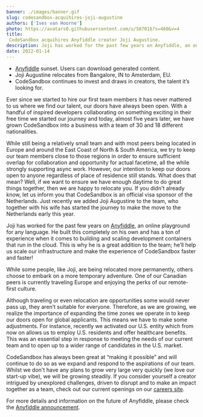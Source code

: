 ```yaml
---
banner: ./images/banner.gif
slug: codesandbox-acquihires-joji-augustine
authors: ['Ives van Hoorne']
photo: https://avatars0.githubusercontent.com/u/587016?s=460&v=4
title:
 CodeSandbox acquihires Anyfiddle creator Joji Augustine.
description: Joji has worked for the past few years on Anyfiddle, an online playground for any language. He built this completely on his own and has a ton of experience when it comes to building and scaling development containers that run in the cloud. This is why he is a great addition to the team; he’ll help us scale our infrastructure and make the experience of CodeSandbox faster and faster!
date: 2022-01-14
---
```

-   [Anyfiddle](https://www.anyfiddle.com/) sunset. Users can download generated content.
-   Joji Augustine relocates from Bangalore, IN to Amsterdam, EU.
-   CodeSandbox continues to invest and draws in creators, the talent it’s looking for.

Ever since we started to hire our first team members it has never mattered to us where we find our talent, our doors have always been open. With a handful of inspired developers collaborating on something exciting in their free time we started our journey and today, almost five years later, we have grown CodeSandbox into a business with a team of 30 and 18 different nationalities.

While still being a relatively small team and with most peers being located in Europe and around the East Coast of North & South America, we try to keep our team members close to those regions in order to ensure sufficient overlap for collaboration and opportunity for actual facetime, all the while strongly supporting async work. However, our intention to keep our doors open to anyone regardless of place of residence still stands. What does that mean? Well, if we want to ensure we have enough daytime to do great things together, then we are happy to relocate you. If you didn't already know, let us inform you that CodeSandbox is an official visa sponsor of the Netherlands. Just recently we added Joji Augustine to the team, who together with his wife has started the journey to make the move to the Netherlands early this year.

Joji has worked for the past few years on [Anyfiddle](https://www.anyfiddle.com/), an online playground for any language. He built this completely on his own and has a ton of experience when it comes to building and scaling development containers that run in the cloud. This is why he is a great addition to the team; he’ll help us scale our infrastructure and make the experience of CodeSandbox faster and faster!

While some people, like Joji, are being relocated more permanently, others choose to embark on a more temporary adventure. One of our Canadian peers is currently traveling Europe and enjoying the perks of our remote-first culture.

Although traveling or even relocation are opportunities some would never pass up, they aren’t suitable for everyone. Therefore, as we are growing, we realize the importance of expanding the time zones we operate in to keep our doors open for global applicants. This means we have to make some adjustments. For instance, recently we activated our U.S. entity which from now on allows us to employ U.S. residents and offer healthcare benefits. This was an essential step in response to meeting the needs of our current team and to open up to a wider range of candidates in the U.S. market.

CodeSandbox has always been great at “making it possible” and will continue to do so as we expand and respond to the aspirations of our team. Whilst we don't have any plans to grow very large very quickly (we love our start-up vibe), we will be growing steadily. If you consider yourself a creator intrigued by unexplored challenges, driven to disrupt and to make an impact together as a team, check out our current openings on our [careers site](https://codesandbox.io/jobs).

For more details and information on the future of Anyfiddle, please check the [Anyfiddle announcement](https://www.anyfiddle.com/).

